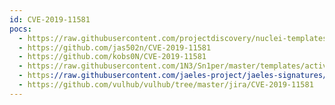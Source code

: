 ```yaml
---
id: CVE-2019-11581
pocs:
  - https://raw.githubusercontent.com/projectdiscovery/nuclei-templates/master/cves/2019/CVE-2019-11581.yaml
  - https://github.com/jas502n/CVE-2019-11581
  - https://github.com/kobs0N/CVE-2019-11581
  - https://raw.githubusercontent.com/1N3/Sn1per/master/templates/active/CVE-2019-11581_-_Jira_Template_Injection.sh
  - https://raw.githubusercontent.com/jaeles-project/jaeles-signatures/master/cves/jira-ssti-cve-2019-11581.yamlcourses:
  - https://github.com/vulhub/vulhub/tree/master/jira/CVE-2019-11581
---
```


